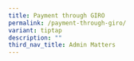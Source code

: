 ```yaml
---
title: Payment through GIRO
permalink: /payment-through-giro/
variant: tiptap
description: ""
third_nav_title: Admin Matters
---
```

